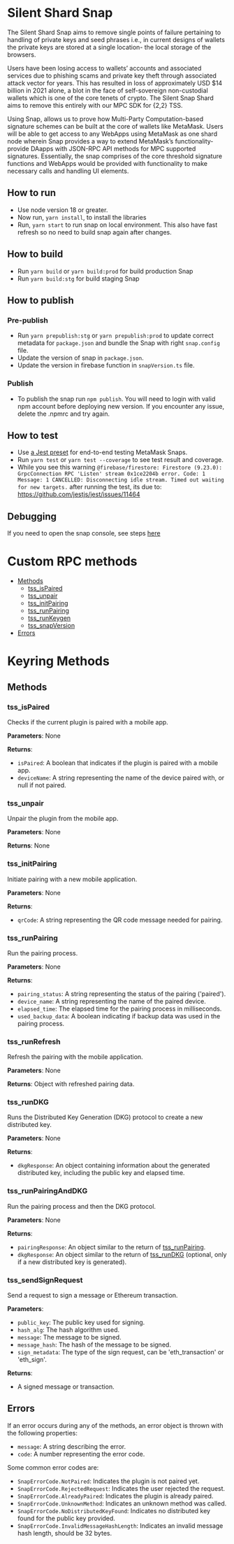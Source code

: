 # Silent Shard Snap

The Silent Shard Snap aims to remove single points of failure pertaining to handling of private keys and seed phrases i.e., in current designs of wallets the private keys are stored at a single location- the local storage of the browsers.

Users have been losing access to wallets’ accounts and associated services due to phishing scams and private key theft through associated attack vector for years. This has resulted in loss of approximately USD $14 billion in 2021 alone, a blot in the face of self-sovereign non-custodial wallets which is one of the core tenets of crypto. The Silent Snap Shard aims to remove this entirely with our MPC SDK for {2,2} TSS.

Using Snap, allows us to prove how Multi-Party Computation-based signature schemes can be built at the core of wallets like MetaMask. Users will be able to get access to any WebApps using MetaMask as one shard node wherein Snap provides a way to extend MetaMask’s functionality- provide DAapps with JSON-RPC API methods for MPC supported signatures. Essentially, the snap comprises of the core threshold signature functions and WebApps would be provided with functionality to make necessary calls and handling UI elements.

## How to run

-   Use node version 18 or greater.
-   Now run, `yarn install`, to install the libraries
-   Run, `yarn start` to run snap on local environment. This also have fast refresh so no need to build snap again after changes.

## How to build

- Run `yarn build` or `yarn build:prod` for build production Snap
- Run `yarn build:stg` for build staging Snap

## How to publish

### Pre-publish
-   Run `yarn prepublish:stg` or `yarn prepublish:prod` to update correct metadata for `package.json` and bundle the Snap with right `snap.config` file.
-   Update the version of snap in `package.json`.
-   Update the version in firebase function in `snapVersion.ts` file.

### Publish
-   To publish the snap run `npm publish`. You will need to login with valid npm account before deploying new version. If you encounter any issue, delete the .npmrc and try again.

## How to test

- Use [a Jest preset](https://github.com/MetaMask/snaps/tree/main/packages/snaps-jest) for end-to-end testing MetaMask Snaps.
- Run `yarn test` or `yarn test --coverage` to see test result and coverage.
- While you see this warning `@firebase/firestore: Firestore (9.23.0): GrpcConnection RPC 'Listen' stream 0x1ce2204b error. Code: 1 Message: 1 CANCELLED: Disconnecting idle stream. Timed out waiting for new targets.` after running the test, its due to: https://github.com/jestjs/jest/issues/11464 

## Debugging

If you need to open the snap console, see steps [here](https://docs.metamask.io/guide/snaps-development-guide.html#debugging-your-snap)

# Custom RPC methods

-   [Methods](#methods)
    -   [tss_isPaired](#tss_ispaired)
    -   [tss_unpair](#tss_unpair)
    -   [tss_initPairing](#tss_initpairing)
    -   [tss_runPairing](#tss_runpairing)
    -   [tss_runKeygen](#tss_runkeygen)
    -   [tss_snapVersion](#tss_snapVersion)
-   [Errors](#errors)

# Keyring Methods

## Methods

### tss_isPaired

Checks if the current plugin is paired with a mobile app.

**Parameters**: None

**Returns**:

-   `isPaired`: A boolean that indicates if the plugin is paired with a mobile app.
-   `deviceName`: A string representing the name of the device paired with, or null if not paired.

### tss_unpair

Unpair the plugin from the mobile app.

**Parameters**: None

**Returns**: None

### tss_initPairing

Initiate pairing with a new mobile application.

**Parameters**: None

**Returns**:

-   `qrCode`: A string representing the QR code message needed for pairing.

### tss_runPairing

Run the pairing process.

**Parameters**: None

**Returns**:

-   `pairing_status`: A string representing the status of the pairing ('paired').
-   `device_name`: A string representing the name of the paired device.
-   `elapsed_time`: The elapsed time for the pairing process in milliseconds.
-   `used_backup_data`: A boolean indicating if backup data was used in the pairing process.

### tss_runRefresh

Refresh the pairing with the mobile application.

**Parameters**: None

**Returns**: Object with refreshed pairing data.

### tss_runDKG

Runs the Distributed Key Generation (DKG) protocol to create a new distributed key.

**Parameters**: None

**Returns**:

-   `dkgResponse`: An object containing information about the generated distributed key, including the public key and elapsed time.

### tss_runPairingAndDKG

Run the pairing process and then the DKG protocol.

**Parameters**: None

**Returns**:

-   `pairingResponse`: An object similar to the return of [tss_runPairing](#tss_runpairing).
-   `dkgResponse`: An object similar to the return of [tss_runDKG](#tss_rundkg) (optional, only if a new distributed key is generated).

### tss_sendSignRequest

Send a request to sign a message or Ethereum transaction.

**Parameters**:

-   `public_key`: The public key used for signing.
-   `hash_alg`: The hash algorithm used.
-   `message`: The message to be signed.
-   `message_hash`: The hash of the message to be signed.
-   `sign_metadata`: The type of the sign request, can be 'eth_transaction' or 'eth_sign'.

**Returns**:

-   A signed message or transaction.

## Errors

If an error occurs during any of the methods, an error object is thrown with the following properties:

-   `message`: A string describing the error.
-   `code`: A number representing the error code.

Some common error codes are:

-   `SnapErrorCode.NotPaired`: Indicates the plugin is not paired yet.
-   `SnapErrorCode.RejectedRequest`: Indicates the user rejected the request.
-   `SnapErrorCode.AlreadyPaired`: Indicates the plugin is already paired.
-   `SnapErrorCode.UnknownMethod`: Indicates an unknown method was called.
-   `SnapErrorCode.NoDistributedKeyFound`: Indicates no distributed key found for the public key provided.
-   `SnapErrorCode.InvalidMessageHashLength`: Indicates an invalid message hash length, should be 32 bytes.
